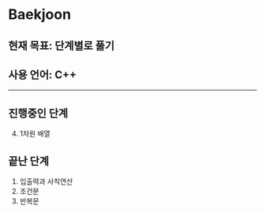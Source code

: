 # Baekjoon

## 현재 목표: 단계별로 풀기
## 사용 언어: C++

<hr>

## 진행중인 단계
4. 1차원 배열
## 끝난 단계
1. 입출력과 사칙연산
2. 조건문
3. 반복문
